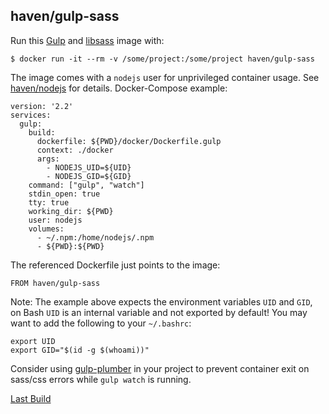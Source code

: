 ## haven/gulp-sass

Run this [Gulp][] and [libsass][] image with:

    $ docker run -it --rm -v /some/project:/some/project haven/gulp-sass

The image comes with a `nodejs` user for unprivileged container usage. See [haven/nodejs](../nodejs/README.md) for
details. Docker-Compose example:

```
version: '2.2'
services:
  gulp:
    build:
      dockerfile: ${PWD}/docker/Dockerfile.gulp
      context: ./docker
      args:
        - NODEJS_UID=${UID}
        - NODEJS_GID=${GID}
    command: ["gulp", "watch"]
    stdin_open: true
    tty: true
    working_dir: ${PWD}
    user: nodejs
    volumes:
      - ~/.npm:/home/nodejs/.npm
      - ${PWD}:${PWD}
```

The referenced Dockerfile just points to the image:

```
FROM haven/gulp-sass
```

Note: The example above expects the environment variables `UID` and `GID`, on Bash `UID` is an internal
variable and not exported by default! You may want to add the following to your `~/.bashrc`:

```
export UID
export GID="$(id -g $(whoami))"
```

Consider using [gulp-plumber][] in your project to prevent container exit on sass/css errors while `gulp watch`
is running.

[Last Build][packages]

[Gulp]: http://gulpjs.com/
[libsass]: http://sass-lang.com/libsass
[gulp-plumber]: https://github.com/floatdrop/gulp-plumber
[packages]: PACKAGES.md
[ONBUILD]: https://docs.docker.com/engine/reference/builder/#onbuild
